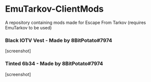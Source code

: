 # EmuTarkov-ClientMods
A repository containing mods made for Escape From Tarkov (requires EmuTarkov to be used)


### Black IOTV Vest - Made by 8BitPotato#7974
[screenshot]

### Tinted 6b34 - Made by 8BitPotato#7974
[screenshot]

